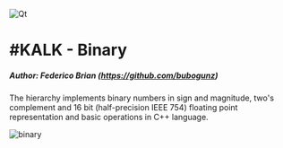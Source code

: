 ![Qt](http://i63.tinypic.com/2zxv1jq.png)
# #KALK - Binary 
##### Author: Federico Brian (https://github.com/bubogunz)
The hierarchy implements binary numbers in sign and magnitude, two's complement and 16 bit (half-precision IEEE 754) floating point representation and basic operations in C++ language. 
 
![binary](https://s15.postimg.cc/84kbwsbvf/gerarchia.png)

